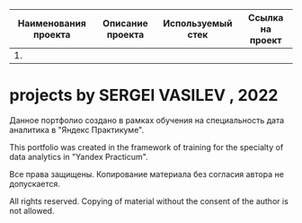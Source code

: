 
| **Наименования проекта**   | **Описание проекта** | **Используемый стек** | **Ссылка на проект** |
| -------------------------- | -------------------- |-----------------------|----------------------|
| 1. 








# projects by SERGEI VASILEV , 2022

Данное портфолио создано в рамках обучения на специальность дата аналитика в "Яндекс Практикуме". 

This portfolio was created in the framework of training for the specialty of data analytics in "Yandex Practicum".

Все права защищены. Копирование материала без согласия автора не допускается. 

All rights reserved. Copying of material without the consent of the author is not allowed.
